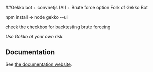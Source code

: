 ##Gekko bot + convnetjs (AI) + Brute force option
Fork of Gekko Bot

npm install -> node gekko --ui

check the checkbox for backtesting brute forceing

*Use Gekko at your own risk.*

## Documentation

See [the documentation website](https://gekko.wizb.it/docs/introduction/about_gekko.html).
